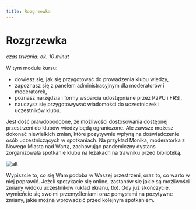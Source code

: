 ```yaml
---
title: Rozgrzewka
---
```

# Rozgrzewka
*czas trwania: ok. 10 minut*

W tym module kursu:
* dowiesz się, jak się przygotować do prowadzenia klubu wiedzy,
* zapoznasz się z panelem administracyjnym dla moderatorów i moderatorek,
* poznasz narzędzia i formy wsparcia udostępniane przez P2PU i FRSI,
* nauczysz się przygotowywać wiadomości do uczestniczek i uczestników klubu.

Jest dość prawdopodobne, że możliwości dostosowania dostępnej przestrzeni do klubów wiedzy będą ograniczone. Ale zawsze możesz dokonać niewielkich zmian, które pozytywnie wpłyną na doświadczenie osób uczestniczących w spotkaniach. Na przykład Monika, moderatorka z Nowego Miasta nad Wartą, zachowując pandemiczny dystans zorganizowała spotkanie klubu na leżakach na trawniku przed biblioteką. 

![alt](https://frsi.org.pl/wp-content/uploads/2022/01/fot_Klub_ogrodnika.jpg)

Wypiszcie to, co się Wam podoba w Waszej przestrzeni, oraz to, co warto w niej poprawić. Jeżeli spotykacie się online, zastanów się jakie są możliwości zmiany widoku uczestników (układ ekranu, tło). 
Gdy już skończycie, wymieńcie się swoimi przemyśleniami oraz pomysłami na pozytywne zmiany, jakie można wprowadzić przed kolejnym spotkaniem.
